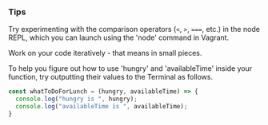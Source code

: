 ### Tips

Try experimenting with the comparison operators (`<`, `>`, `===`, etc.) in the node REPL, which you can launch using the 'node' command in Vagrant. 

Work on your code iteratively -  that means in small pieces. 

To help you figure out how to use 'hungry' and 'availableTime' inside your function, try outputting their values to the Terminal as follows.
```javascript
const whatToDoForLunch = (hungry, availableTime) => {
  console.log("hungry is ", hungry);
  console.log("availableTime is ", availableTime);
}
```